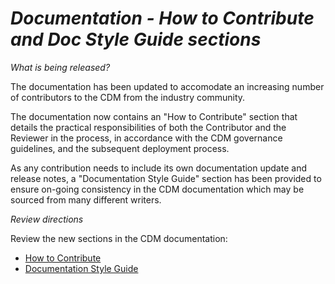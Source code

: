 # *Documentation - How to Contribute and Doc Style Guide sections*

_What is being released?_

The documentation has been updated to accomodate an increasing number of contributors to the CDM from the industry community.

The documentation now contains an "How to Contribute" section that details the practical responsibilities of both the Contributor and the Reviewer in the process, in accordance with the CDM governance guidelines, and the subsequent deployment process.

As any contribution needs to include its own documentation update and release notes, a "Documentation Style Guide" section has been provided to ensure on-going consistency in the CDM documentation which may be sourced from many different writers.

_Review directions_

Review the new sections in the CDM documentation:

- [How to Contribute](https://docs.rosetta-technology.io/cdm/documentation/source/contributing.html)
- [Documentation Style Guide](https://docs.rosetta-technology.io/cdm/documentation/source/documentation-style-guide.html)
